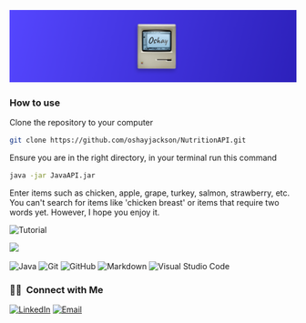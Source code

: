 ![Banner](./banner.png)
<br/>

### How to use

Clone the repository to your computer

```sh
git clone https://github.com/oshayjackson/NutritionAPI.git
```

Ensure you are in the right directory, in your terminal run this command

```sh
java -jar JavaAPI.jar
```

Enter items such as chicken, apple, grape, turkey, salmon, strawberry, etc. You can't search for items like 'chicken breast' or items that require two words yet. However, I hope you enjoy it.

![Tutorial](./javaAPI.gif)

<a href="https://github.com/AVS1508">
  <img height="180em" src="https://github-readme-stats.vercel.app/api?username=oshayjackson&theme=tokyonight&hide_border=true&border_radius=30&ring_color=ffc101&rank_icon=github&hide=contribs,issues&show_icons=true" />
</a>

![Java](https://img.shields.io/badge/-Java-333333?style=flat&logo=Java&logoColor=007396)
![Git](https://img.shields.io/badge/-Git-333333?style=flat&logo=git)
![GitHub](https://img.shields.io/badge/-GitHub-333333?style=flat&logo=github)
![Markdown](https://img.shields.io/badge/-Markdown-333333?style=flat&logo=markdown)
![Visual Studio Code](https://img.shields.io/badge/-Visual%20Studio%20Code-333333?style=flat&logo=visual-studio-code&logoColor=007ACC)

<h3> 🤝🏻 &nbsp;Connect with Me </h3>

<p align="left">

<a href="https://www.linkedin.com/in/oshayjackson/"><img alt="LinkedIn" src="https://img.shields.io/badge/LinkedIn-oshayjackson%20-blue?style=flat-square&logo=linkedin"></a>
<a href="mailto:oshay.py@gmail.com"><img alt="Email" src="https://img.shields.io/badge/Email-oshay.py@gmail.com-yellow?style=flat-square&logo=gmail"></a>

</p>
